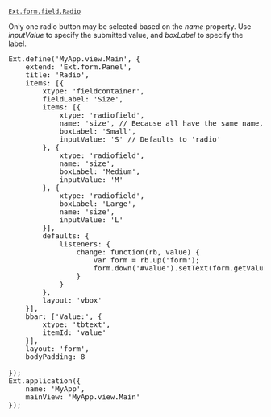 <a href="http://docs.sencha.com/extjs/#!/api/Ext.form.field.Radio" target="api"><code>Ext.form.field.Radio</code></a>

Only one radio button may be selected based on the *name* property. Use *inputValue* to specify
the submitted value, and *boxLabel* to specify the label. 


<pre class="runnable run">
Ext.define('MyApp.view.Main', {
    extend: 'Ext.form.Panel',
    title: 'Radio',
    items: [{
        xtype: 'fieldcontainer',
        fieldLabel: 'Size',
        items: [{
            xtype: 'radiofield',
            name: 'size', // Because all have the same name, they are mutually exclusive
            boxLabel: 'Small',
            inputValue: 'S' // Defaults to 'radio'
        }, {
            xtype: 'radiofield',
            name: 'size',
            boxLabel: 'Medium',
            inputValue: 'M'
        }, {
            xtype: 'radiofield',
            boxLabel: 'Large',
            name: 'size',
            inputValue: 'L'
        }],
        defaults: {
            listeners: {
                change: function(rb, value) {
                    var form = rb.up('form');
                    form.down('#value').setText(form.getValues(true));
                }
            }
        },
        layout: 'vbox'
    }],
    bbar: ['Value:', {
        xtype: 'tbtext',
        itemId: 'value'
    }],
    layout: 'form',
    bodyPadding: 8

});
Ext.application({
    name: 'MyApp',
    mainView: 'MyApp.view.Main'
});
</pre>